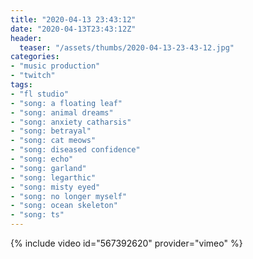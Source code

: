 ```yaml
---
title: "2020-04-13 23:43:12"
date: "2020-04-13T23:43:12Z"
header:
  teaser: "/assets/thumbs/2020-04-13-23-43-12.jpg"
categories:
- "music production"
- "twitch"
tags:
- "fl studio"
- "song: a floating leaf"
- "song: animal dreams"
- "song: anxiety catharsis"
- "song: betrayal"
- "song: cat meows"
- "song: diseased confidence"
- "song: echo"
- "song: garland"
- "song: legarthic"
- "song: misty eyed"
- "song: no longer myself"
- "song: ocean skeleton"
- "song: ts"
---
```

{% include video id="567392620" provider="vimeo" %}
